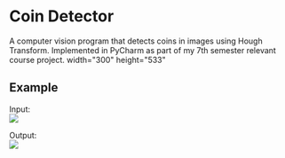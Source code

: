 # Coin Detector
A computer vision program that detects coins in images using Hough Transform. Implemented in PyCharm as part of my 7th semester relevant course project.
  width="300" height="533"
  
## Example
Input:\
<img src="./coins.tiff">

Output:\
<img src="./coins_detected.png.tiff">
